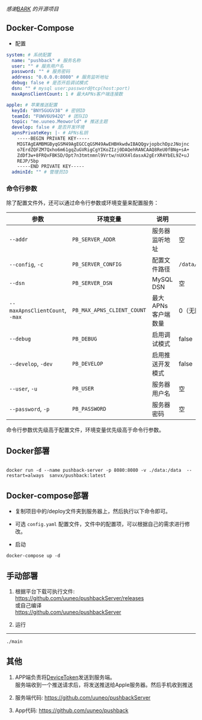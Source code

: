 *感谢[BARK](https://github.com/Finb/Bark) 的开源项目*

## Docker-Compose 
* 配置

```yaml
system: # 系统配置
  name: "pushback" # 服务名称
  user: "" # 服务用户名
  password: "" # 服务密码
  address: "0.0.0.0:8080" # 服务监听地址
  debug: false # 是否开启调试模式
  dsn: "" # mysql user:password@tcp(host:port)
  maxApnsClientCount: 1 # 最大APNs客户端连接数

apple: # 苹果推送配置
  keyId: "BNY5GUGV38" # 密钥ID
  teamId: "FUWV6U942Q" # 团队ID
  topic: "me.uuneo.Meoworld" # 推送主题
  develop: false # 是否开发环境
  apnsPrivateKey: |- # APNs私钥
    -----BEGIN PRIVATE KEY-----
    MIGTAgEAMBMGByqGSM49AgEGCCqGSM49AwEHBHkwdwIBAQQgvjopbchDpzJNojnc
    o7ErdZQFZM7Qxho6m61gqZuGVRigCgYIKoZIzj0DAQehRANCAAQ8ReU0fBNg+sA+
    ZdDf3w+8FRQxFBKSD/Opt7n3tmtnmnl9Vrtw/nUXX4ldasxA2gErXR4YbEL9Z+uJ
    REJP/5bp
    -----END PRIVATE KEY-----
  adminId: "" # 管理员ID

```

### 命令行参数

除了配置文件外，还可以通过命令行参数或环境变量来配置服务：

| 参数 | 环境变量 | 说明 | 默认值 |
|------|----------|------|--------|
| `--addr` | `PB_SERVER_ADDR` | 服务器监听地址 | 空 |
| `--config`, `-c` | `PB_SERVER_CONFIG` | 配置文件路径 | `/data/config.yaml` |
| `--dsn` | `PB_SERVER_DSN` | MySQL DSN | 空 |
| `--maxApnsClientCount`, `-max` | `PB_MAX_APNS_CLIENT_COUNT` | 最大 APNs 客户端数量 | 0（无限制） |
| `--debug` | `PB_DEBUG` | 启用调试模式 | false |
| `--develop`, `-dev` | `PB_DEVELOP` | 启用推送开发模式 | false |
| `--user`, `-u` | `PB_USER` | 服务器用户名 | 空 |
| `--password`, `-p` | `PB_PASSWORD` | 服务器密码 | 空 |

命令行参数优先级高于配置文件，环境变量优先级高于命令行参数。

## Docker部署

```shell

docker run -d --name pushback-server -p 8080:8080 -v ./data:/data  --restart=always  sanvx/pushback:latest
```

## Docker-compose部署
* 复制项目中的/deploy文件夹到服务器上，然后执行以下命令即可。
* 可选 `config.yaml` 配置文件，文件中的配置项，可以根据自己的需求进行修改。

* 启动
```shell
docker-compose up -d
```

## 手动部署

1. 根据平台下载可执行文件:<br> <a href='https://github.com/uuneo/pushbackServer/releases'>https://github.com/uuneo/pushbackServer/releases</a><br>
或自己编译<br>
<a href="https://github.com/uuneo/pushbackServer">https://github.com/uuneo/pushbackServer</a>

2. 运行
---
```
./main
```

## 其他

1. APP端负责将<a href="https://developer.apple.com/documentation/uikit/uiapplicationdelegate/1622958-application">DeviceToken</a>发送到服务端。 <br>服务端收到一个推送请求后，将发送推送给Apple服务器。然后手机收到推送

2. 服务端代码: <a href='https://github.com/uuneo/pushbackServer'>https://github.com/uuneo/pushbackServer</a><br>

3. App代码: <a href="https://github.com/uuneo/pushback">https://github.com/uuneo/pushback</a>

